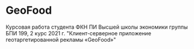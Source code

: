 # GeoFood
Курсовая работа студента ФКН ПИ Высшей школы экономики группы БПИ 199, 2 курс 2021 г.
"Клиент-серверное приложение геотаргетированной рекламы «GeoFood»"

